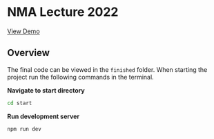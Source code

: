 # NMA Lecture 2022

[View Demo](https://nma-lecture-2022.netlify.app/)

## Overview

The final code can be viewed in the `finished` folder. When starting the project run the following commands in the terminal.

**Navigate to start directory**

```sh
cd start
```

**Run development server**

```sh
npm run dev
```
